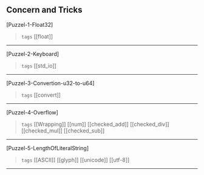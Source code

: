 
## Concern and Tricks


[Puzzel-1-Float32]

> `tags`  [[float]] 

---

[Puzzel-2-Keyboard]

> `tags` [[std_io]]

---

[Puzzel-3-Convertion-u32-to-u64]

> `tags` [[convert]]

---

[Puzzel-4-Overflow]

> `tags` [[Wrapping]] [[num]] [[checked_add]] [[checked_div]] [[checked_mul]] [[checked_sub]]

---

[Puzzel-5-LengthOfLiteralString]

> `tags` [[ASCII]] [[glyph]] [[unicode]] [[utf-8]] 

---
